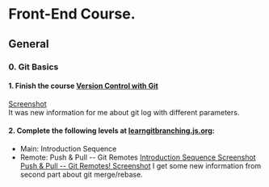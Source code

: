 # Front-End Course.

## General

### 0. Git Basics
#### 1. Finish the course [Version Control with Git](https://classroom.udacity.com/courses/ud123)  
[Screenshot](https://www.dropbox.com/s/y4d0zmynlcwv373/Screenshot%202020-10-28%20at%2013.24.52.png?dl=0)  
It was new information for me about git log with different parameters. 
#### 2. Complete the following levels at [learngitbranching.js.org](learngitbranching.js.org):
- Main: Introduction Sequence
- Remote: Push & Pull -- Git Remotes
[Introduction Sequence Screenshot](https://www.dropbox.com/s/zxfocuipc4k0o37/Screenshot%202020-10-28%20at%2013.31.24.png?dl=0)  
[Push & Pull -- Git Remotes! Screenshot](https://www.dropbox.com/s/a8kx90lemrv6bli/Screenshot%202020-10-28%20at%2013.31.31.png?dl=0)
I get some new information from second part about git merge/rebase.
